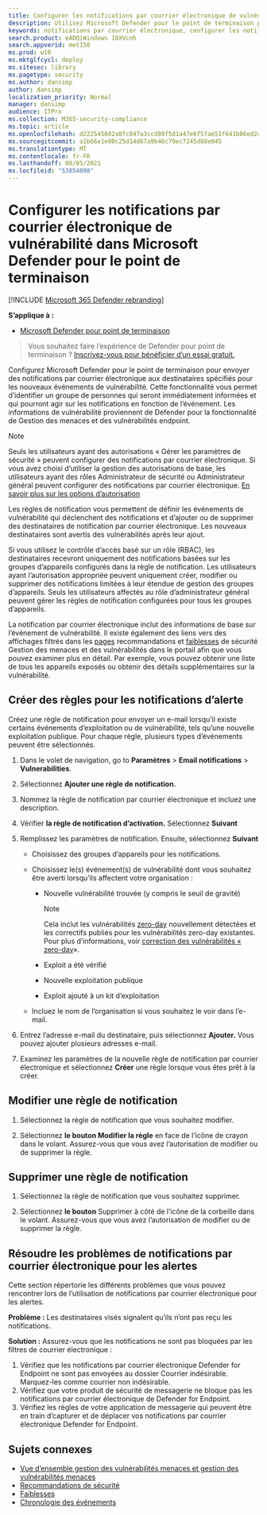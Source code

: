 ```yaml
---
title: Configurer les notifications par courrier électronique de vulnérabilité dans Microsoft Defender pour le point de terminaison
description: Utilisez Microsoft Defender pour le point de terminaison pour configurer les paramètres de notification par courrier électronique pour les événements de vulnérabilité.
keywords: notifications par courrier électronique, configurer les notifications d’alerte, Microsoft Defender pour le point de terminaison, Microsoft Defender pour les notifications de point de terminaison, Microsoft Defender pour les alertes de point de terminaison, Windows 10 Entreprise, Windows 10 Éducation
search.product: eADQiWindows 10XVcnh
search.appverid: met150
ms.prod: w10
ms.mktglfcycl: deploy
ms.sitesec: library
ms.pagetype: security
ms.author: dansimp
author: dansimp
localization_priority: Normal
manager: dansimp
audience: ITPro
ms.collection: M365-security-compliance
ms.topic: article
ms.openlocfilehash: d222545602a8fc847a3ccd80f5d1a47e6f5fae51f641b86ed2c35d5a9e8adf98
ms.sourcegitcommit: a1b66e1e80c25d14d67a9b46c79ec7245d88e045
ms.translationtype: MT
ms.contentlocale: fr-FR
ms.lasthandoff: 08/05/2021
ms.locfileid: "53854098"
---
```

# <a name="configure-vulnerability-email-notifications-in-microsoft-defender-for-endpoint"></a>Configurer les notifications par courrier électronique de vulnérabilité dans Microsoft Defender pour le point de terminaison

[!INCLUDE [Microsoft 365 Defender rebranding](../../includes/microsoft-defender.md)]

**S’applique à :**
- [Microsoft Defender pour point de terminaison](https://go.microsoft.com/fwlink/?linkid=2154037)

> Vous souhaitez faire l’expérience de Defender pour point de terminaison ? [Inscrivez-vous pour bénéficier d’un essai gratuit.](https://signup.microsoft.com/create-account/signup?products=7f379fee-c4f9-4278-b0a1-e4c8c2fcdf7e&ru=https://aka.ms/MDEp2OpenTrial?ocid=docs-wdatp-emailconfig-abovefoldlink)

Configurez Microsoft Defender pour le point de terminaison pour envoyer des notifications par courrier électronique aux destinataires spécifiés pour les nouveaux événements de vulnérabilité. Cette fonctionnalité vous permet d’identifier un groupe de personnes qui seront immédiatement informées et qui pourront agir sur les notifications en fonction de l’événement. Les informations de vulnérabilité proviennent de [](next-gen-threat-and-vuln-mgt.md) Defender pour la fonctionnalité de Gestion des menaces et des vulnérabilités endpoint.

> [!NOTE]
> Seuls les utilisateurs ayant des autorisations « Gérer les paramètres de sécurité » peuvent configurer des notifications par courrier électronique. Si vous avez choisi d’utiliser la gestion des autorisations de base, les utilisateurs ayant des rôles Administrateur de sécurité ou Administrateur général peuvent configurer des notifications par courrier électronique. [En savoir plus sur les options d’autorisation](user-roles.md)

Les règles de notification vous permettent de définir les événements de vulnérabilité qui déclenchent des notifications et d’ajouter ou de supprimer des destinataires de notification par courrier électronique. Les nouveaux destinataires sont avertis des vulnérabilités après leur ajout.

Si vous utilisez le contrôle d’accès basé sur un rôle (RBAC), les destinataires recevront uniquement des notifications basées sur les groupes d’appareils configurés dans la règle de notification.
Les utilisateurs ayant l’autorisation appropriée peuvent uniquement créer, modifier ou supprimer des notifications limitées à leur étendue de gestion des groupes d’appareils. Seuls les utilisateurs affectés au rôle d’administrateur général peuvent gérer les règles de notification configurées pour tous les groupes d’appareils.

La notification par courrier électronique inclut des informations de base sur l’événement de vulnérabilité. Il existe également des liens vers des affichages filtrés dans les [pages](tvm-weaknesses.md) recommandations et [faiblesses](tvm-security-recommendation.md) de sécurité Gestion des menaces et des vulnérabilités dans le portail afin que vous pouvez examiner plus en détail. Par exemple, vous pouvez obtenir une liste de tous les appareils exposés ou obtenir des détails supplémentaires sur la vulnérabilité.

## <a name="create-rules-for-alert-notifications"></a>Créer des règles pour les notifications d’alerte

Créez une règle de notification pour envoyer un e-mail lorsqu’il existe certains événements d’exploitation ou de vulnérabilité, tels qu’une nouvelle exploitation publique. Pour chaque règle, plusieurs types d’événements peuvent être sélectionnés.

1. Dans le volet de navigation, go to **Paramètres**  >  **Email notifications**  >  **Vulnerabilities**.

2. Sélectionnez **Ajouter une règle de notification.**

3. Nommez la règle de notification par courrier électronique et incluez une description.

4. Vérifier **la règle de notification d’activation.** Sélectionnez **Suivant**

5. Remplissez les paramètres de notification. Ensuite, sélectionnez **Suivant**

    - Choisissez des groupes d’appareils pour les notifications.
    - Choisissez le(s) événement(s) de vulnérabilité dont vous souhaitez être averti lorsqu’ils affectent votre organisation :
        - Nouvelle vulnérabilité trouvée (y compris le seuil de gravité)

            > [!NOTE]
            > Cela inclut les vulnérabilités [zero-day](tvm-zero-day-vulnerabilities.md) nouvellement détectées et les correctifs publiés pour les vulnérabilités zero-day existantes. Pour plus d’informations, voir [correction des vulnérabilités « zero-day](tvm-zero-day-vulnerabilities.md#patching-zero-day-vulnerabilities)».

        - Exploit a été vérifié
        - Nouvelle exploitation publique
        - Exploit ajouté à un kit d’exploitation

    - Incluez le nom de l’organisation si vous souhaitez le voir dans l’e-mail.

6. Entrez l’adresse e-mail du destinataire, puis sélectionnez **Ajouter.** Vous pouvez ajouter plusieurs adresses e-mail.

7. Examinez les paramètres de la nouvelle règle de notification par courrier électronique et sélectionnez **Créer** une règle lorsque vous êtes prêt à la créer.

## <a name="edit-a-notification-rule"></a>Modifier une règle de notification

1. Sélectionnez la règle de notification que vous souhaitez modifier.

2. Sélectionnez **le bouton Modifier la règle** en face de l’icône de crayon dans le volant. Assurez-vous que vous avez l’autorisation de modifier ou de supprimer la règle.

## <a name="delete-notification-rule"></a>Supprimer une règle de notification

1. Sélectionnez la règle de notification que vous souhaitez supprimer.

2. Sélectionnez **le bouton** Supprimer à côté de l’icône de la corbeille dans le volant. Assurez-vous que vous avez l’autorisation de modifier ou de supprimer la règle.

## <a name="troubleshoot-email-notifications-for-alerts"></a>Résoudre les problèmes de notifications par courrier électronique pour les alertes

Cette section répertorie les différents problèmes que vous pouvez rencontrer lors de l’utilisation de notifications par courrier électronique pour les alertes.

**Problème :** Les destinataires visés signalent qu’ils n’ont pas reçu les notifications.

**Solution :** Assurez-vous que les notifications ne sont pas bloquées par les filtres de courrier électronique :

1. Vérifiez que les notifications par courrier électronique Defender for Endpoint ne sont pas envoyées au dossier Courrier indésirable. Marquez-les comme courrier non indésirable.
2. Vérifiez que votre produit de sécurité de messagerie ne bloque pas les notifications par courrier électronique de Defender for Endpoint.
3. Vérifiez les règles de votre application de messagerie qui peuvent être en train d’capturer et de déplacer vos notifications par courrier électronique Defender for Endpoint.

## <a name="related-topics"></a>Sujets connexes

- [Vue d’ensemble gestion des vulnérabilités menaces et gestion des vulnérabilités menaces](next-gen-threat-and-vuln-mgt.md)
- [Recommandations de sécurité](tvm-security-recommendation.md)
- [Faiblesses](tvm-weaknesses.md)
- [Chronologie des événements](threat-and-vuln-mgt-event-timeline.md)

